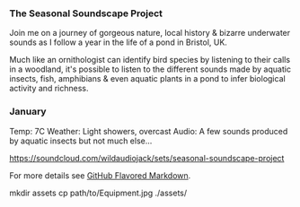### The Seasonal Soundscape Project

Join me on a journey of gorgeous nature, local history & bizarre underwater sounds as I follow a year in the life of a pond in Bristol, UK.  

Much like an ornithologist can identify bird species by listening to their calls in a woodland, it's possible to listen to the different sounds made by aquatic insects, fish, amphibians & even aquatic plants in a pond to infer biological activity and richness.

### January 

Temp: 7C
Weather: Light showers, overcast 
Audio: A few sounds produced by aquatic insects but not much else...

https://soundcloud.com/wildaudiojack/sets/seasonal-soundscape-project

For more details see [GitHub Flavored Markdown](https://guides.github.com/features/mastering-markdown/).

mkdir assets
cp path/to/Equipment.jpg ./assets/
